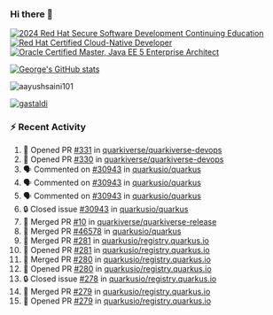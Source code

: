 ### Hi there 👋

<!--START_SECTION:badges-->
[![2024 Red Hat Secure Software Development Continuing Education](https://images.credly.com/size/110x110/images/36a76b78-c5bf-45cf-ac2c-48c3825260c7/blob)](http://www.credly.com/badges/c86e9a17-d2c3-4554-b890-7d0521710eb6 "2024 Red Hat Secure Software Development Continuing Education")
[![Red Hat Certified Cloud-Native Developer](https://images.credly.com/size/110x110/images/12ef4e4e-3d8d-4caf-9ab1-858c5bcb9619/image.png)](http://www.credly.com/badges/b6402e31-0894-48e6-b488-e2e551dcc809 "Red Hat Certified Cloud-Native Developer")
[![Oracle Certified Master, Java EE 5 Enterprise Architect](https://images.credly.com/size/110x110/images/1fa3549c-674c-4779-b3d6-d7d64eac2c23/Oracle-Certification-badge_OC-Master.png)](http://www.credly.com/badges/2565574e-b81d-410e-ab7d-24666ddcbe00 "Oracle Certified Master, Java EE 5 Enterprise Architect")
<!--END_SECTION:badges-->

[![George's GitHub stats](https://github-readme-stats.vercel.app/api?username=gastaldi&show=reviews,prs_merged&hide=contribs,prs&theme=transparent&show_icons=true)](https://github.com/anuraghazra/github-readme-stats)

<p align="left"> <img src="https://komarev.com/ghpvc/?username=gastaldi&label=Profile%20views&color=0e75b6&style=for-the-badge" alt="aayushsaini101" /> </p>

<p align="left"> <a href="https://github.com/ryo-ma/github-profile-trophy"><img src="https://github-profile-trophy.vercel.app/?username=gastaldi" alt="gastaldi" /></a> </p>

### :zap: Recent Activity

<!--START_SECTION:activity-->
1. 💪 Opened PR [#331](https://github.com/quarkiverse/quarkiverse-devops/pull/331) in [quarkiverse/quarkiverse-devops](https://github.com/quarkiverse/quarkiverse-devops)
2. 💪 Opened PR [#330](https://github.com/quarkiverse/quarkiverse-devops/pull/330) in [quarkiverse/quarkiverse-devops](https://github.com/quarkiverse/quarkiverse-devops)
3. 🗣 Commented on [#30943](https://github.com/quarkusio/quarkus/issues/30943#issuecomment-2697757527) in [quarkusio/quarkus](https://github.com/quarkusio/quarkus)
4. 🗣 Commented on [#30943](https://github.com/quarkusio/quarkus/issues/30943#issuecomment-2697735612) in [quarkusio/quarkus](https://github.com/quarkusio/quarkus)
5. 🗣 Commented on [#30943](https://github.com/quarkusio/quarkus/issues/30943#issuecomment-2697325261) in [quarkusio/quarkus](https://github.com/quarkusio/quarkus)
6. 🔒 Closed issue [#30943](https://github.com/quarkusio/quarkus/issues/30943) in [quarkusio/quarkus](https://github.com/quarkusio/quarkus)
7. 🎉 Merged PR [#10](https://github.com/quarkiverse/quarkiverse-release/pull/10) in [quarkiverse/quarkiverse-release](https://github.com/quarkiverse/quarkiverse-release)
8. 🎉 Merged PR [#46578](https://github.com/quarkusio/quarkus/pull/46578) in [quarkusio/quarkus](https://github.com/quarkusio/quarkus)
9. 🎉 Merged PR [#281](https://github.com/quarkusio/registry.quarkus.io/pull/281) in [quarkusio/registry.quarkus.io](https://github.com/quarkusio/registry.quarkus.io)
10. 💪 Opened PR [#281](https://github.com/quarkusio/registry.quarkus.io/pull/281) in [quarkusio/registry.quarkus.io](https://github.com/quarkusio/registry.quarkus.io)
11. 🎉 Merged PR [#280](https://github.com/quarkusio/registry.quarkus.io/pull/280) in [quarkusio/registry.quarkus.io](https://github.com/quarkusio/registry.quarkus.io)
12. 💪 Opened PR [#280](https://github.com/quarkusio/registry.quarkus.io/pull/280) in [quarkusio/registry.quarkus.io](https://github.com/quarkusio/registry.quarkus.io)
13. 🔒 Closed issue [#278](https://github.com/quarkusio/registry.quarkus.io/issues/278) in [quarkusio/registry.quarkus.io](https://github.com/quarkusio/registry.quarkus.io)
14. 🎉 Merged PR [#279](https://github.com/quarkusio/registry.quarkus.io/pull/279) in [quarkusio/registry.quarkus.io](https://github.com/quarkusio/registry.quarkus.io)
15. 💪 Opened PR [#279](https://github.com/quarkusio/registry.quarkus.io/pull/279) in [quarkusio/registry.quarkus.io](https://github.com/quarkusio/registry.quarkus.io)
<!--END_SECTION:activity-->
